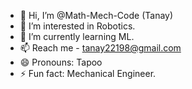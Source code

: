 - 👋 Hi, I’m @Math-Mech-Code (Tanay)
- 👀 I’m interested in Robotics.
- 🌱 I’m currently learning ML.
- 📫 Reach me - tanay22198@gmail.com
- 😄 Pronouns: Tapoo
- ⚡ Fun fact: Mechanical Engineer.

